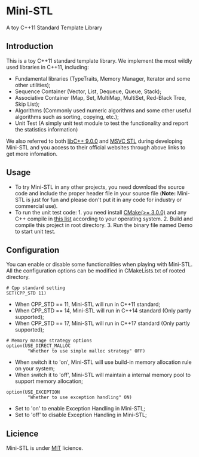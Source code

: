 # Mini-STL
A toy C++11 Standard Template Library

## Introduction
This is a toy C++11 standard template library. We implement the most wildly used libraries in C++11, including:

* Fundamental libraries (TypeTraits, Memory Manager, Iterator and some other utilities);
* Sequence Container (Vector, List, Dequeue, Queue, Stack);
* Associative Container (Map, Set, MultiMap, MultiSet, Red-Black Tree, Skip List);
* Algorithms (Commonly used numeric algorithms and some other useful algorithms such as sorting, copying, etc.);
* Unit Test (A simply unit test module to test the functionality and report the statistics information)

We also referred to both [libC++ 9.0.0](https://libcxx.llvm.org/docs/) and [MSVC STL](https://docs.microsoft.com/en-us/previous-versions/cscc687y%28v%3dvs.140%29) during developing Mini-STL and you access to their official websites through above links to get more infomation.

## Usage
* To try Mini-STL in any other projects, you need download the source code and include the proper header file in your source file (<b>Note:</b> Mini-STL is just for fun and please don't put it in any code for industry or commercial use).
* To run the unit test code: 1. you need install [CMake(>= 3.0.0)](https://cmake.org/download/) and any C++ compile in [this list](https://en.wikipedia.org/wiki/Pragma_once#Portability) according to your operating system. 2. Build and compile this project in root directory. 3. Run the binary file named Demo to start unit test.

## Configuration
You can enable or disable some functionalities when playing with Mini-STL. All the configuration options can be modified in CMakeLists.txt of rooted directory.

<!-- In CMakeLists.txt, set: -->
~~~
# Cpp standard setting
SET(CPP_STD 11)
~~~
* When CPP_STD == 11, Mini-STL will run in C++11 standard;
* When CPP_STD == 14, Mini-STL will run in C++14 standard (Only partly supported);
* When CPP_STD == 17, Mini-STL will run in C++17 standard (Only partly supported);

~~~
# Memory manage strategy options
option(USE_DIRECT_MALLOC
		"Whether to use simple malloc strategy" OFF)
~~~
* When switch it to 'on', Mini-STL will use build-in memory allocation rule on your system;
* When switch it to 'off', Mini-STL will maintain a internal memory pool to support memory allocation;

~~~
option(USE_EXCEPTION
		"Whether to use exception handling" ON)
~~~
* Set to 'on' to enable Exception Handling in Mini-STL;
* Set to 'off' to disable Exception Handling in Mini-STL;

## Licience
Mini-STL is under [MIT](https://opensource.org/licenses/MIT) licience.